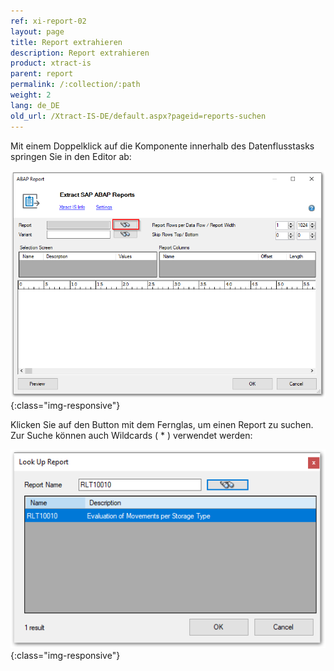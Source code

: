 ```yaml
---
ref: xi-report-02
layout: page
title: Report extrahieren
description: Report extrahieren
product: xtract-is
parent: report
permalink: /:collection/:path
weight: 2
lang: de_DE
old_url: /Xtract-IS-DE/default.aspx?pageid=reports-suchen
---
```


Mit einem Doppelklick auf die Komponente innerhalb des Datenflusstasks springen Sie in den Editor ab:

![Report-SSIS-Component](/img/content/Report-SSIS-Component.png){:class="img-responsive"}

Klicken Sie auf den Button mit dem Fernglas, um einen Report zu suchen. Zur Suche können auch Wildcards ( * ) verwendet werden:

![Report-Search](/img/content/Report-Search.png){:class="img-responsive"}